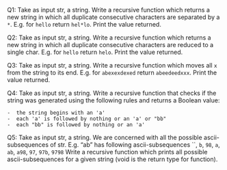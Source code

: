 Q1: Take as input str, a string. Write a recursive function which returns a new string in
which all duplicate consecutive characters are separated by a `*`. E.g. for
`hello` return `hel*lo`. Print the value returned.


Q2: Take as input str, a string. Write a recursive function which returns a new string in
which all duplicate consecutive characters are reduced to a single char. E.g. for
`hello` return `helo`. Print the value returned.

Q3: Take as input str, a string. Write a recursive function which moves all `x` from the
string to its end. E.g. for `abexexdexed` return `abeedeedxxx`. Print the value
returned.

Q4: Take as input str, a string. Write a recursive function that checks if the string was
generated using the following rules and returns a Boolean value:

    -  the string begins with an 'a'
    -  each 'a' is followed by nothing or an 'a' or "bb"
    -  each "bb" is followed by nothing or an 'a'

Q5: Take as input str, a string. We are concerned with all the possible ascii-
subsequences of str. E.g. “ab” has following ascii-subsequences ``, `b`, `98`,
`a`, `ab`, `a98`, `97`, `97b`, `9798`
Write a recursive function which prints all possible ascii-subsequences for a
given string (void is the return type for function).